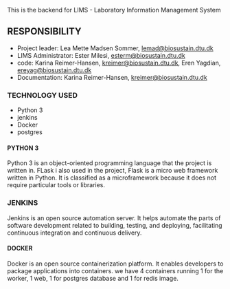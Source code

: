This is the backend for LIMS - Laboratory Information Management System

## RESPONSIBILITY
- Project leader: Lea Mette Madsen Sommer, lemad@biosustain.dtu.dk
- LIMS Administrator: Ester Milesi, esterm@biosustain.dtu.dk
- code: Karina Reimer-Hansen, kreimer@biosustain.dtu.dk, Eren Yagdian, ereyag@biosustain.dtu.dk
- Documentation: Karina Reimer-Hansen, kreimer@biosustain.dtu.dk

### TECHNOLOGY USED
- Python 3 
- jenkins
- Docker
- postgres

#### PYTHON 3
Python 3 is an object-oriented programming language that the project is written in.
FLask i also used in the project, Flask is a micro web framework written in Python. It is classified as a microframework because it does not require particular tools or libraries. 

### JENKINS
Jenkins is an open source automation server. It helps automate the parts of software development related to building, testing, and deploying, facilitating continuous integration and continuous delivery.

#### DOCKER
Docker is an open source containerization platform.
It enables developers to package applications into containers.
we have 4 containers running 1 for the worker, 1 web, 1 for postgres database and 1 for redis image. 